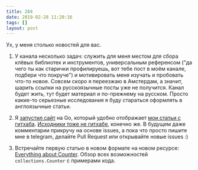```yaml
---
title: 284
date: 2019-02-28 11:20:16
tags: []
layout: post
---
```


Ух, у меня столько новостей для вас.

1. У канала несколько задач: служить для меня местом для сбора клёвых библиотек и инструментов, универсальным референсом ("да чего ты как старички профилируешь, вот тебе пост в моём канале, подбери что покруче") и мотивировать меня изучать и пробовать что-то новое. Совсем скоро я переезжаю в Амстердам, а значит, шарить ссылки на русскоязычные посты уже не получится. Канал будет жить, тут будет материал и по-прежнему на русском. Просто какие-то серьезные исследования я буду стараться оформлять в англоязычные статьи.

2. Я [запустил сайт](http://articles.life4web.ru/) на Go, который удобно отображает [мои статьи с гитхаба](https://github.com/orsinium/notes). [Исходники тоже не гитхабе](https://github.com/orsinium/chameleon), конечно же. В будущем даже комментарии прикручу на основе issues, а пока что просто пишите мне в telegram, делайте Pull Request или открывайте новые issues :)

3. Встречайте первую статью в новом формате на новом ресурсе: [Everything about Counter](https://articles.life4web.ru/eng/python-counter/). Обзор всех возможностей `collections.Counter` с примерами кода.
